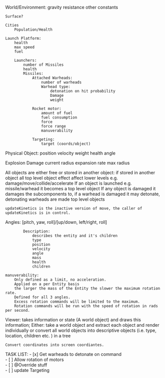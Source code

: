 World/Environment:
    gravity
    resistance
    other constants
    
    Surface?
    
    Cities
        Population/Health

    Launch Platform:
        health
        max speed
        fuel
    
        Launchers:
            number of Missiles
            health
            Missiles:
                Attached Warheads:
                    number of warheads
                    Warhead type:
                        detonation on hit probability
                        Damage
                        weight

                Rocket motor:
                    amount of fuel
                    fuel consumption
                    force
                    force range
                    manuverability
                
                Targeting:
                    target (coords/object)


Physical Object:
    position
    velocity
    weight
    health
    angle

Explosion
    Damage
    current radius
    expansion rate 
    max radius


All objects are either free or stored in another object:
    if stored in another object all top level object effect affect lower levels e.g. damage/move/collide/accelerate
    If an object is launched e.g. missile/warhead it becomes a top level object
    If any object is damaged it damages the subcomponents to, if a warhead is damaged it may detonate, detonating warheads are made top level objects
            
            
    updateKinetics is the inactive version of move, the caller of updateKinetics is in control. 

Angles:
    [pitch, yaw, roll]/[up/down, left/right, roll]
    


            Description:
                describes the entity and it's children
                type
                position
                velocity
                angle
                mass
                health
                children

    manuverability:
        Only defined as a limit, no acceleration.
        Applied on a per Entity basis
        the larger the mass of the Entity the slower the maximum rotation rate.
        Defined for all 3 angles.
        Excess rotation commands will be limited to the maximum.
        Rotation commands will be run with the speed of rotation in rads per second.



Viewer:
    takes information or state (A world object) and draws this information;
    Either:
        take a world object and extract each object and render individually
        or
        convert all world objects into descriptive objects (i.e. type, location, children etc. ) in a tree

    Convert coordinates into screen coordiantes.



TASK LIST:
    - [x] Get warheads to detonate on command  
    - [ ] Allow rotation of motors  
    - [ ] @Override stuff  
    - [ ] update Targeting  

